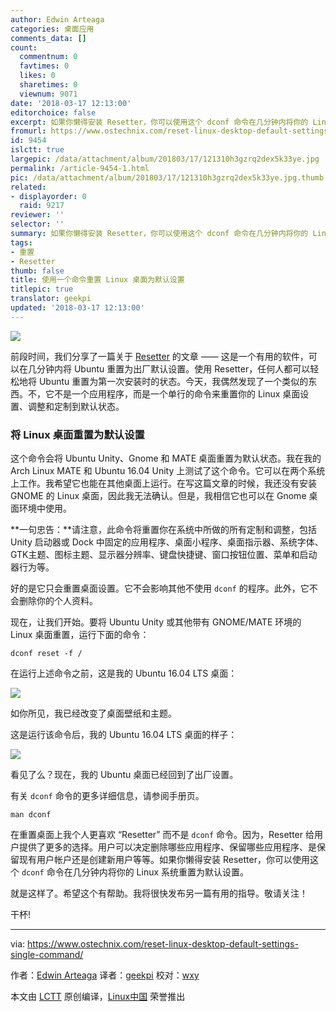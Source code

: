 ```yaml
---
author: Edwin Arteaga
categories: 桌面应用
comments_data: []
count:
  commentnum: 0
  favtimes: 0
  likes: 0
  sharetimes: 0
  viewnum: 9071
date: '2018-03-17 12:13:00'
editorchoice: false
excerpt: 如果你懒得安装 Resetter，你可以使用这个 dconf 命令在几分钟内将你的 Linux 系统重置为默认设置。
fromurl: https://www.ostechnix.com/reset-linux-desktop-default-settings-single-command/
id: 9454
islctt: true
largepic: /data/attachment/album/201803/17/121310h3gzrq2dex5k33ye.jpg
permalink: /article-9454-1.html
pic: /data/attachment/album/201803/17/121310h3gzrq2dex5k33ye.jpg.thumb.jpg
related:
- displayorder: 0
  raid: 9217
reviewer: ''
selector: ''
summary: 如果你懒得安装 Resetter，你可以使用这个 dconf 命令在几分钟内将你的 Linux 系统重置为默认设置。
tags:
- 重置
- Resetter
thumb: false
title: 使用一个命令重置 Linux 桌面为默认设置
titlepic: true
translator: geekpi
updated: '2018-03-17 12:13:00'
---
```


![](/data/attachment/album/201803/17/121310h3gzrq2dex5k33ye.jpg)


前段时间，我们分享了一篇关于 [Resetter](/article-9217-1.html) 的文章 —— 这是一个有用的软件，可以在几分钟内将 Ubuntu 重置为出厂默认设置。使用 Resetter，任何人都可以轻松地将 Ubuntu 重置为第一次安装时的状态。今天，我偶然发现了一个类似的东西。不，它不是一个应用程序，而是一个单行的命令来重置你的 Linux 桌面设置、调整和定制到默认状态。


### 将 Linux 桌面重置为默认设置


这个命令会将 Ubuntu Unity、Gnome 和 MATE 桌面重置为默认状态。我在我的 Arch Linux MATE 和 Ubuntu 16.04 Unity 上测试了这个命令。它可以在两个系统上工作。我希望它也能在其他桌面上运行。在写这篇文章的时候，我还没有安装 GNOME 的 Linux 桌面，因此我无法确认。但是，我相信它也可以在 Gnome 桌面环境中使用。


**一句忠告：**请注意，此命令将重置你在系统中所做的所有定制和调整，包括 Unity 启动器或 Dock 中固定的应用程序、桌面小程序、桌面指示器、系统字体、GTK主题、图标主题、显示器分辨率、键盘快捷键、窗口按钮位置、菜单和启动器行为等。


好的是它只会重置桌面设置。它不会影响其他不使用 `dconf` 的程序。此外，它不会删除你的个人资料。


现在，让我们开始。要将 Ubuntu Unity 或其他带有 GNOME/MATE 环境的 Linux 桌面重置，运行下面的命令：



```
dconf reset -f /

```

在运行上述命令之前，这是我的 Ubuntu 16.04 LTS 桌面：


[![](/data/attachment/album/201803/18/114334i9xvhihr6cveizuv.png)](http://www.ostechnix.com/wp-content/uploads/2017/10/Before-resetting-Ubuntu-to-default-1.png)


如你所见，我已经改变了桌面壁纸和主题。


这是运行该命令后，我的 Ubuntu 16.04 LTS 桌面的样子：


[![](/data/attachment/album/201803/18/114336v5kl2sjqhjljbpe4.png)](http://www.ostechnix.com/wp-content/uploads/2017/10/After-resetting-Ubuntu-to-default-1.png)


看见了么？现在，我的 Ubuntu 桌面已经回到了出厂设置。


有关 `dconf` 命令的更多详细信息，请参阅手册页。



```
man dconf

```

在重置桌面上我个人更喜欢 “Resetter” 而不是 `dconf` 命令。因为，Resetter 给用户提供了更多的选择。用户可以决定删除哪些应用程序、保留哪些应用程序、是保留现有用户帐户还是创建新用户等等。如果你懒得安装 Resetter，你可以使用这个 `dconf` 命令在几分钟内将你的 Linux 系统重置为默认设置。


就是这样了。希望这个有帮助。我将很快发布另一篇有用的指导。敬请关注！


干杯!




---


via: <https://www.ostechnix.com/reset-linux-desktop-default-settings-single-command/>


作者：[Edwin Arteaga](https://www.ostechnix.com) 译者：[geekpi](https://github.com/geekpi) 校对：[wxy](https://github.com/wxy)


本文由 [LCTT](https://github.com/LCTT/TranslateProject) 原创编译，[Linux中国](https://linux.cn/) 荣誉推出